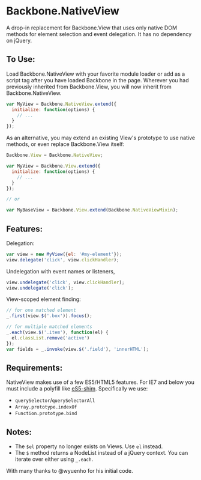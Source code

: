 Backbone.NativeView
===================

A drop-in replacement for Backbone.View that uses only native DOM methods for
element selection and event delegation. It has no dependency on jQuery.


To Use:
-------
Load Backbone.NativeView with your favorite module loader or add as a script
tag after you have loaded Backbone in the page. Wherever you had previously
inherited from Backbone.View, you will now inherit from Backbone.NativeView.

```js
var MyView = Backbone.NativeView.extend({
  initialize: function(options) {
    // ...
  }
});
```

As an alternative, you may extend an existing View's prototype to use native
methods, or even replace Backbone.View itself:

```js
Backbone.View = Backbone.NativeView;

var MyView = Backbone.View.extend({
  initialize: function(options) {
    // ...
  }
});

// or

var MyBaseView = Backbone.View.extend(Backbone.NativeViewMixin);
```

Features:
---------
Delegation:
```js
var view = new MyView({el: '#my-element'});
view.delegate('click', view.clickHandler);
```

Undelegation with event names or listeners,
```js
view.undelegate('click', view.clickHandler);
view.undelegate('click');
```

View-scoped element finding:
```js
// for one matched element
_.first(view.$('.box')).focus();

// for multiple matched elements
_.each(view.$('.item'), function(el) {
  el.classList.remove('active')
});
var fields = _.invoke(view.$('.field'), 'innerHTML');
```

Requirements:
-------------
NativeView makes use of a few ES5/HTML5 features. For IE7 and below you must
include a polyfill like [eS5-shim](https://github.com/es-shims/es5-shim).
Specifically we use:

* `querySelector`/`querySelectorAll`
* `Array.prototype.indexOf`
* `Function.prototype.bind`

Notes:
------
* The `$el` property no longer exists on Views. Use `el` instead.
* The `$` method returns a NodeList instead of a jQuery context. You can
  iterate over either using `_.each`.


With many thanks to @wyuenho for his initial code.

